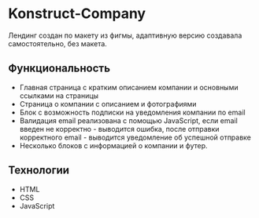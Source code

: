 # Konstruct-Company
Лендинг создан по макету из фигмы, адаптивную версию создавала самостоятельно, без макета. 

## Функциональность
- Главная страница с кратким описанием компании и основными ссылками на страницы
- Страница о компании с описанием и фотографиями
- Блок с возможность подписки на уведомления компании по email
- Валидация email реализована с помощью JavaScript, если email введен не корректно - выводится ошибка, после отправки корректного email - выводится уведомление об успешной отправке
- Несколько блоков с информацией о компании и футер.

## Технологии
- HTML
- CSS
- JavaScript